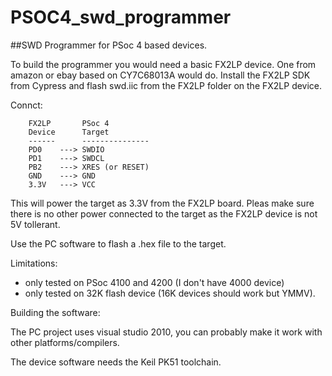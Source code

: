 PSOC4_swd_programmer
====================

##SWD Programmer for PSoc 4 based devices.

To build the programmer you would need a basic FX2LP device. One from amazon or ebay based on CY7C68013A would do. Install the FX2LP SDK from Cypress and flash swd.iic from the FX2LP folder on the FX2LP device.

Connct:
```
    FX2LP       PSoc 4
    Device      Target
    ------      ---------------
    PD0    ---> SWDIO
    PD1    ---> SWDCL
    PB2    ---> XRES (or RESET)
    GND    ---> GND
    3.3V   ---> VCC
```
This will power the target as 3.3V from the FX2LP board. Pleas make sure there is no other power connected to the target as the FX2LP device is not 5V tollerant.

Use the PC software to flash a .hex file to the target.

Limitations:
- only tested on PSoc 4100 and 4200 (I don't have 4000 device)
- only tested on 32K flash device (16K devices should work but YMMV).

Building the software:

The PC project uses visual studio 2010, you can probably make it work with other platforms/compilers.

The device software needs the Keil PK51 toolchain.